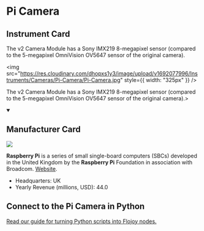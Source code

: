 
# Pi Camera

## Instrument Card

<div className="flex">

<div>

The v2 Camera Module has a Sony IMX219 8-megapixel sensor (compared to the 5-megapixel OmniVision OV5647 sensor of the original camera).

</div>

<img src="https://res.cloudinary.com/dhopxs1y3/image/upload/v1692077996/Instruments/Cameras/Pi-Camera/Pi-Camera.jpg" style={{ width: "325px" }} />

</div>

The v2 Camera Module has a Sony IMX219 8-megapixel sensor (compared to the 5-megapixel OmniVision OV5647 sensor of the original camera).>

<details open>
<summary><h2>Manufacturer Card</h2></summary>

<img src="https://res.cloudinary.com/dhopxs1y3/image/upload/v1691785421/Instruments/Vendor%20Logos/RaspberryPi.jpg.png" />

**Raspberry Pi** is a series of small single-board computers (SBCs) developed in the United Kingdom by the **Raspberry Pi** Foundation in association with Broadcom. <a href="https://www.raspberrypi.org/">Website</a>.

<ul>
  <li>Headquarters: UK</li>
  <li>Yearly Revenue (millions, USD): 44.0</li>
</ul>
</details>

## Connect to the Pi Camera in Python

[Read our guide for turning Python scripts into Flojoy nodes.](https://docs.flojoy.ai/custom-nodes/creating-custom-node/)


